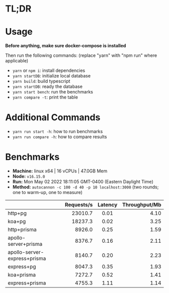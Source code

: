 # TL;DR

# Usage

**Before anything, make sure docker-compose is installed**

Then run the following commands: (replace "yarn" with "npm run" where applicable)
- ```yarn``` or ```npm i```: install dependencies
- ```yarn startDB```: initialize local database
- ```yarn build```: build typescript
- ```yarn startDB```: ready the database
- ```yarn start bench```: run the benchmarks
- ```yarn compare -t```: print the table

# Additional Commands

- ```yarn run start -h```: how to run benchmarks 
- ```yarn run compare -h```: how to compare results

# Benchmarks

* __Machine:__ linux x64 | 16 vCPUs | 47.0GB Mem
* __Node:__ `v16.15.0`
* __Run:__ Mon May 02 2022 18:11:05 GMT-0400 (Eastern Daylight Time)
* __Method:__ `autocannon -c 100 -d 40 -p 10 localhost:3000` (two rounds; one to warm-up, one to measure)

|                              | Requests/s | Latency | Throughput/Mb |
| :--                          | --:        | :-:     | --:           |
| http+pg                      | 23010.7    | 0.01    | 4.10          |
| koa+pg                       | 18237.3    | 0.02    | 3.25          |
| http+prisma                  | 8926.0     | 0.25    | 1.59          |
| apollo-server+prisma         | 8376.7     | 0.16    | 2.11          |
| apollo-server-express+prisma | 8140.7     | 0.20    | 2.23          |
| express+pg                   | 8047.3     | 0.35    | 1.93          |
| koa+prisma                   | 7272.7     | 0.52    | 1.41          |
| express+prisma               | 4755.3     | 1.11    | 1.14          |
